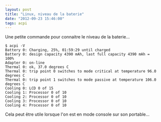 ```yaml
---
layout: post
title: "Linux, niveau de la baterie"
date: "2012-09-23 15:46:00"
tags: acpi
---
```

Une petite commande pour connaitre le niveau de la baterie...


```
$ acpi -V
Battery 0: Charging, 25%, 01:59:29 until charged
Battery 0: design capacity 4390 mAh, last full capacity 4390 mAh = 100%
Adapter 0: on-line
Thermal 0: ok, 37.0 degrees C
Thermal 0: trip point 0 switches to mode critical at temperature 96.0 degrees C
Thermal 0: trip point 1 switches to mode passive at temperature 106.0 degrees C
Cooling 0: LCD 0 of 15
Cooling 1: Processor 0 of 10
Cooling 2: Processor 0 of 10
Cooling 3: Processor 0 of 10
Cooling 4: Processor 0 of 10
```

Cela peut être utile lorsque l'on est en mode console sur son portable...

